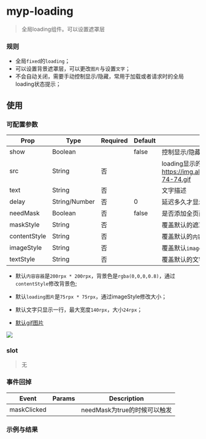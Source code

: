 # myp-loading

> 全局loading组件。可以设置遮罩层

### 规则

- 全局`fixed`的`loading`；
- 可以设置背景遮罩层，可以更改`图片`与设置`文字`；
- 不会自动关闭，需要手动控制显示/隐藏，常用于加载或者请求时的全局loading状态提示；

## 使用

### 可配置参数

| Prop      | Type   | Required  | Default   | Description  |
|-------------|------------|--------|--------|-----|
| show | Boolean |  | false | 控制显示/隐藏loading |
| src | String | 否 | | loading显示的图标. 默认 https://img.alicdn.com/tfs/TB1Ep_9NVXXXXb8XVXXXXXXXXXX-74-74.gif |
| text | String | 否 |  | 文字描述 |
| delay | String/Number | 否 | 0 | 延迟多久才显示 |
| needMask | Boolean | 否 | false | 是否添加全页面遮罩层 |
| maskStyle | String | 否 | | 覆盖默认的遮罩层样式 |
| contentStyle | String | 否 | | 覆盖默认的`内容容器`的样式，包裹着`image`和`text` |
| imageStyle | String | 否 | | 覆盖默认`image`组件的样式 |
| textStyle | String | 否 | | 覆盖默认的文字样式 |

- 默认`内容容器`是`200rpx * 200rpx`，背景色是`rgba(0,0,0,0.8)`，通过`contentStyle`修改背景色;
- 默认`loading图片`是`75rpx * 75rpx`，通过imageStyle修改大小；
- 默认文字只显示一行，最大宽度`140rpx`，大小`24rpx`；

- [默认gif图片](https://img.alicdn.com/tfs/TB1Ep_9NVXXXXb8XVXXXXXXXXXX-74-74.gif)

![](https://img.alicdn.com/tfs/TB1Ep_9NVXXXXb8XVXXXXXXXXXX-74-74.gif)

### slot
> 无

### 事件回掉
| Event     | Params   | Description  |
|--------|--------|-----|
| maskClicked | | needMask为true的时候可以触发 |

### 示例与结果

